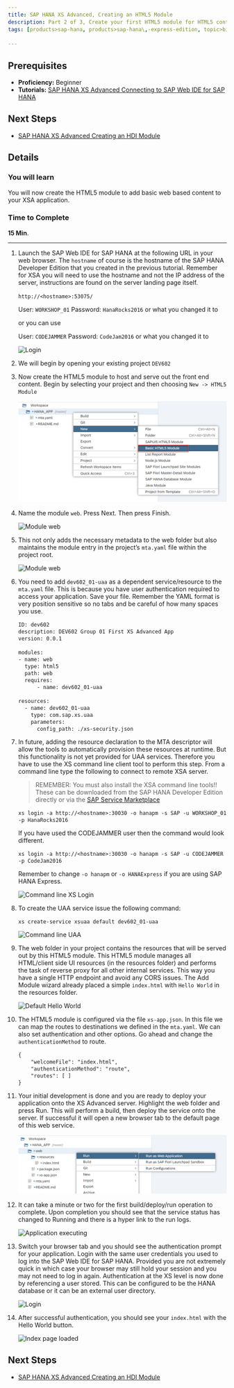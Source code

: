 ```yaml
---
title: SAP HANA XS Advanced, Creating an HTML5 Module
description: Part 2 of 3, Create your first HTML5 module for HTML5 content within your XSA application
tags: [products>sap-hana, products>sap-hana\,-express-edition, topic>big-data, tutorial>beginner ]

---
```


## Prerequisites  
 - **Proficiency:** Beginner
 - **Tutorials:** [SAP HANA XS Advanced Connecting to SAP Web IDE for SAP HANA](http://go.sap.com/developer/tutorials/xsa-connecting-webide.html)

## Next Steps
 - [SAP HANA XS Advanced Creating an HDI Module](http://go.sap.com/developer/tutorials/xsa-hdi-module.html)


## Details
### You will learn  
You will now create the HTML5 module to add basic web based content to your XSA application.


### Time to Complete
**15 Min**.

---

1. Launch the SAP Web IDE for SAP HANA at the following URL in your web browser. The `hostname` of course is the hostname of the SAP HANA Developer Edition that you created in the previous tutorial. Remember for XSA you will need to use the hostname and not the IP address of the server, instructions are found on the server landing page itself.

    `http://<hostname>:53075/`

    User: `WORKSHOP_01`
    Password: `HanaRocks2016` or what you changed it to

    or you can use

    User: `CODEJAMMER`
    Password: `CodeJam2016` or what you changed it to

    ![Login](https://raw.githubusercontent.com/SAPDocuments/Tutorials/master/tutorials/xsa-html5-module/1.png)

2. We will begin by opening your existing project `DEV602`

3. Now create the HTML5 module to host and serve out the front end content. Begin by selecting your project and then choosing `New -> HTML5 Module` 

    ![New Module](https://raw.githubusercontent.com/SAPDocuments/Tutorials/master/tutorials/xsa-html5-module/2.png)

4. Name the module `web`. Press Next. Then press Finish.

    ![Module web](https://raw.githubusercontent.com/SAPDocuments/Tutorials/master/tutorials/xsa-html5-module/3.png)

5. This not only adds the necessary metadata to the web folder but also maintains the module entry in the project’s `mta.yaml` file within the project root.

    ![Module web](https://raw.githubusercontent.com/SAPDocuments/Tutorials/master/tutorials/xsa-html5-module/4.png)

6. You need to add `dev602_01-uaa` as a dependent service/resource to the `mta.yaml` file. This is because you have user authentication required to access your application. Save your file. Remember the YAML format is very position sensitive so no tabs and be careful of how many spaces you use.

    ```
	ID: dev602
	description: DEV602 Group 01 First XS Advanced App
	version: 0.0.1
	
	modules:
	- name: web
	  type: html5
	  path: web
	  requires:
	      - name: dev602_01-uaa
	      
	resources:
	  - name: dev602_01-uaa
	    type: com.sap.xs.uaa
	    parameters:
	      config_path: ./xs-security.json  

    ```


7. In future, adding the resource declaration to the MTA descriptor will allow the tools to automatically provision these resources at runtime. But this functionality is not yet provided for UAA services.  Therefore you have to use the XS command line client tool to perform this step. From a command line type the following to connect to remote XSA server. 

    >REMEMBER: You must also install the XSA command line tools!! These can be downloaded from the SAP HANA Developer Edition directly or via the [SAP Service Marketplace](https://websmp208.sap-ag.de/~SAPIDP/002006825000000234912001E)
	

    ```
    xs login -a http://<hostname>:30030 -o hanapm -s SAP -u WORKSHOP_01 -p HanaRocks2016 
    ```

    If you have used the CODEJAMMER user then the command would look different.    

    ```
    xs login -a http://<hostname>:30030 -o hanapm -s SAP -u CODEJAMMER -p CodeJam2016 
    ```
    
    Remember to change `-o hanapm` or `-o HANAExpress` if you are using SAP HANA Express.
    
    ![Command line XS Login](https://raw.githubusercontent.com/SAPDocuments/Tutorials/master/tutorials/xsa-html5-module/5.png)

8. To create the UAA service issue the following command:

	```
	xs create-service xsuaa default dev602_01-uaa
	```

    ![Command line UAA](https://raw.githubusercontent.com/SAPDocuments/Tutorials/master/tutorials/xsa-html5-module/6.png)


9. The web folder in your project contains the resources that will be served out by this HTML5 module. This HTML5 module manages all HTML/client side UI resources (in the resources folder) and performs the task of reverse proxy for all other internal services. This way you have a single HTTP endpoint and avoid any CORS issues. The Add Module wizard already placed a simple `index.html` with `Hello World` in the resources folder. 

    ![Default Hello World](https://raw.githubusercontent.com/SAPDocuments/Tutorials/master/tutorials/xsa-html5-module/7.png)

10. The HTML5 module is configured via the file `xs-app.json`. In this file we can map the routes to destinations we defined in the `mta.yaml`. We can also set authentication and other options. Go ahead and change the `authenticationMethod` to route. 

	```
	{
		"welcomeFile": "index.html",
		"authenticationMethod": "route",
		"routes": [ ]
	}
	```

11. Your initial development is done and you are ready to deploy your application onto the XS Advanced server. Highlight the web folder and press Run. This will perform a build, then deploy the service onto the server.  If successful it will open a new browser tab to the default page of this web service. 

    ![Run your application](https://raw.githubusercontent.com/SAPDocuments/Tutorials/master/tutorials/xsa-html5-module/8.png)

12. It can take a minute or two for the first build/deploy/run operation to complete.  Upon completion you should see that the service status has changed to Running and there is a hyper link to the run logs.  

    ![Application executing](https://raw.githubusercontent.com/SAPDocuments/Tutorials/master/tutorials/xsa-html5-module/9.png)

13. Switch your browser tab and you should see the authentication prompt for your application. Login with the same user credentials you used to log into the SAP Web IDE for SAP HANA. Provided you are not extremely quick in which case your browser may still hold your session and you may not need to log in again. Authentication at the XS level is now done by referencing a user stored. This can be configured to be the HANA database or it can be an external user directory. 

    ![Login](https://raw.githubusercontent.com/SAPDocuments/Tutorials/master/tutorials/xsa-html5-module/1.png)

14. After successful authentication, you should see your `index.html` with the Hello World button. 

    ![Index page loaded](https://raw.githubusercontent.com/SAPDocuments/Tutorials/master/tutorials/xsa-html5-module/10.png)



## Next Steps
 - [SAP HANA XS Advanced Creating an HDI Module](http://go.sap.com/developer/tutorials/xsa-hdi-module.html)
